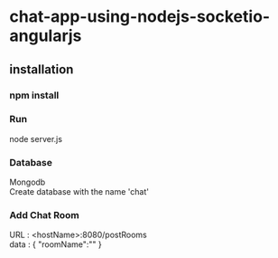# chat-app-using-nodejs-socketio-angularjs
## installation
### npm install

### Run
node server.js

### Database
Mongodb </br>
Create database with the name 'chat'

### Add Chat Room

URL : \<hostName\>:8080/postRooms <br/>
data : {
"roomName":"<name>"
}

